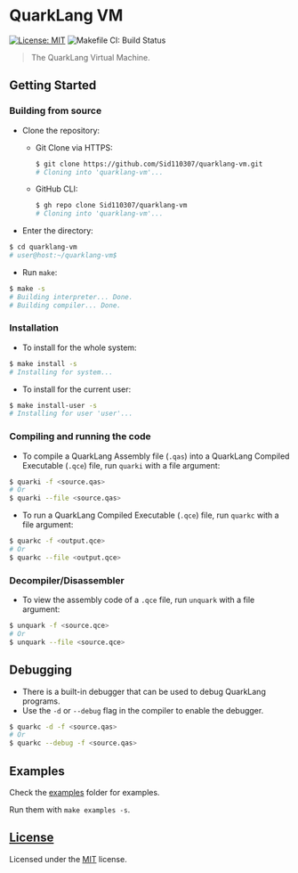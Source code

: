 # QuarkLang VM

[![License: MIT](https://img.shields.io/badge/License-MIT-yellow.svg)](https://opensource.org/licenses/MIT)
![Makefile CI: Build Status](
https://github.com/Sid110307/quarklang-vm/actions/workflows/makefile.yml/badge.svg?branch=master)

> The QuarkLang Virtual Machine.

## Getting Started

### Building from source

- Clone the repository:

  - Git Clone via HTTPS:

      ```sh
      $ git clone https://github.com/Sid110307/quarklang-vm.git
      # Cloning into 'quarklang-vm'...
      ```

  - GitHub CLI:

      ```sh
      $ gh repo clone Sid110307/quarklang-vm
      # Cloning into 'quarklang-vm'...
      ```

- Enter the directory:

```sh
$ cd quarklang-vm
# user@host:~/quarklang-vm$
```

- Run `make`:

```sh
$ make -s
# Building interpreter... Done.
# Building compiler... Done.
```

### Installation

- To install for the whole system:

```sh
$ make install -s
# Installing for system...
```

- To install for the current user:

```sh
$ make install-user -s
# Installing for user 'user'...
```

### Compiling and running the code

- To compile a QuarkLang Assembly file (`.qas`) into a QuarkLang Compiled Executable (`.qce`) file, run `quarki` with a file argument:

```sh
$ quarki -f <source.qas>
# Or
$ quarki --file <source.qas>
```

- To run a QuarkLang Compiled Executable (`.qce`) file, run `quarkc` with a file argument:

```sh
$ quarkc -f <output.qce>
# Or
$ quarkc --file <output.qce>
```

### Decompiler/Disassembler

- To view the assembly code of a `.qce` file, run `unquark` with a file argument:

```sh
$ unquark -f <source.qce>
# Or
$ unquark --file <source.qce>
```

## Debugging

- There is a built-in debugger that can be used to debug QuarkLang programs.
- Use the `-d` or `--debug` flag in the compiler to enable the debugger.

```sh
$ quarkc -d -f <source.qas>
# Or
$ quarkc --debug -f <source.qas>
```

## Examples

Check the [examples](https://github.com/Sid110307/quarklang-vm/tree/master/examples) folder for examples.

Run them with `make examples -s`.

## [License](https://github.com/Sid110307/quarklang-vm/tree/master/LICENSE)

Licensed under the [MIT](https://opensource.org/licenses/MIT) license.
